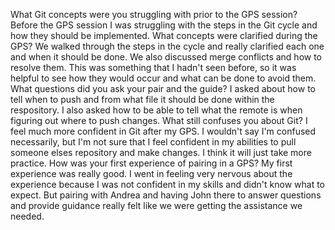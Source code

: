 What Git concepts were you struggling with prior to the GPS session?
	Before the GPS session I was struggling with the steps in the Git cycle and how they should be implemented. 
What concepts were clarified during the GPS?
	We walked through the steps in the cycle and really clarified each one and when it should be done. 
	We also discussed merge conflicts and how to resolve them. This was something that I hadn't seen before, so it was helpful to see how they would occur and what can be done to avoid them.
What questions did you ask your pair and the guide?
	I asked about how to tell when to push and from what file it should be done within the respository. 
	I also asked how to be able to tell what the remote is when figuring out where to push changes. 
What still confuses you about Git?
	I feel much more confident in Git after my GPS. I wouldn't say I'm confused necessarily, but I'm not sure that I feel confident in my abilities to pull someone elses repository and make changes. I think it will just take more practice.
How was your first experience of pairing in a GPS?
	My first experience was really good. I went in feeling very nervous about the experience because I was not confident in my skills and didn't know what to expect. But pairing with Andrea and having John there to answer questions and provide guidance really felt like we were getting the assistance we needed. 
